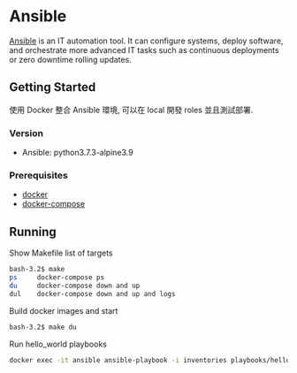 # Ansible

[Ansible] is an IT automation tool. It can configure systems, deploy software, and orchestrate more advanced IT tasks such as continuous deployments or zero downtime rolling updates.

## Getting Started

使用 Docker 整合 Ansible 環境, 可以在 local 開發 roles 並且測試部署.

### Version

* Ansible: python3.7.3-alpine3.9

### Prerequisites

* [docker]
* [docker-compose]

## Running

Show Makefile list of targets

```bash
bash-3.2$ make
ps     docker-compose ps
du     docker-compose down and up
dul    docker-compose down and up and logs
```

Build docker images and start

```bash
bash-3.2$ make du
```

Run hello_world playbooks

```bash
docker exec -it ansible ansible-playbook -i inventories playbooks/hello_world.yml 
```

[Ansible]: https://github.com/ansible/ansible
[docker]: https://docs.docker.com/install/
[docker-compose]: https://docs.docker.com/compose/install/